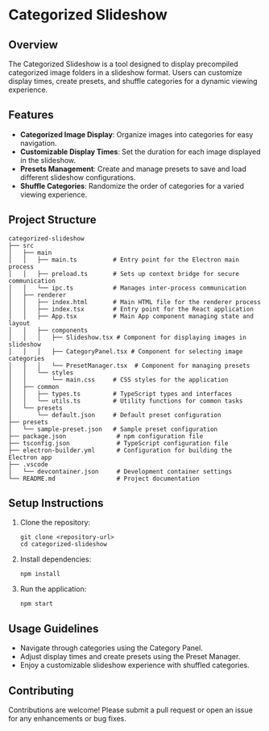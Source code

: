 # Categorized Slideshow

## Overview
The Categorized Slideshow is a tool designed to display precompiled categorized image folders in a slideshow format. Users can customize display times, create presets, and shuffle categories for a dynamic viewing experience.

## Features
- **Categorized Image Display**: Organize images into categories for easy navigation.
- **Customizable Display Times**: Set the duration for each image displayed in the slideshow.
- **Presets Management**: Create and manage presets to save and load different slideshow configurations.
- **Shuffle Categories**: Randomize the order of categories for a varied viewing experience.

## Project Structure
```
categorized-slideshow
├── src
│   ├── main
│   │   ├── main.ts          # Entry point for the Electron main process
│   │   ├── preload.ts       # Sets up context bridge for secure communication
│   │   └── ipc.ts           # Manages inter-process communication
│   ├── renderer
│   │   ├── index.html       # Main HTML file for the renderer process
│   │   ├── index.tsx        # Entry point for the React application
│   │   ├── App.tsx          # Main App component managing state and layout
│   │   ├── components
│   │   │   ├── Slideshow.tsx # Component for displaying images in slideshow
│   │   │   ├── CategoryPanel.tsx # Component for selecting image categories
│   │   │   └── PresetManager.tsx  # Component for managing presets
│   │   └── styles
│   │       └── main.css     # CSS styles for the application
│   ├── common
│   │   ├── types.ts         # TypeScript types and interfaces
│   │   └── utils.ts         # Utility functions for common tasks
│   └── presets
│       └── default.json     # Default preset configuration
├── presets
│   └── sample-preset.json   # Sample preset configuration
├── package.json              # npm configuration file
├── tsconfig.json             # TypeScript configuration file
├── electron-builder.yml      # Configuration for building the Electron app
├── .vscode
│   └── devcontainer.json     # Development container settings
└── README.md                 # Project documentation
```

## Setup Instructions
1. Clone the repository:
   ```
   git clone <repository-url>
   cd categorized-slideshow
   ```

2. Install dependencies:
   ```
   npm install
   ```

3. Run the application:
   ```
   npm start
   ```

## Usage Guidelines
- Navigate through categories using the Category Panel.
- Adjust display times and create presets using the Preset Manager.
- Enjoy a customizable slideshow experience with shuffled categories. 

## Contributing
Contributions are welcome! Please submit a pull request or open an issue for any enhancements or bug fixes.